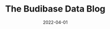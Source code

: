 ---
date: 2022-04-01
title: The Budibase Data Blog
description: Budibase's Data Integration Blog – attracting thousands of monthly data professionals – covers everything you need to know to build integrating and working with data.
cover: "/homepage-meta.png"
draft: false
---